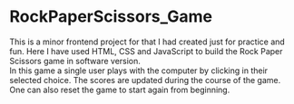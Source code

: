 # RockPaperScissors_Game
This is a minor frontend project for that I had created just for practice and fun.
Here I have used HTML, CSS and JavaScript to build the Rock Paper Scissors game in software version.
<br>
In this game a single user plays with the computer by clicking in their selected choice. The scores are updated during the course of the game. One can also reset the game to start again from beginning.
